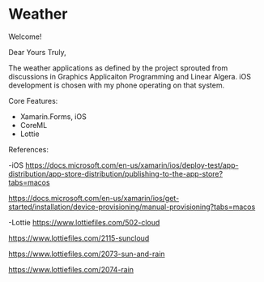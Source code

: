 # Weather

Welcome!

Dear Yours Truly,

The weather applications as defined by the project sprouted from discussions in Graphics Applicaiton Programming and Linear Algera. iOS development is chosen with my phone operating on that system. 

Core Features:
- Xamarin.Forms, iOS
- CoreML
- Lottie


References:

  -iOS
https://docs.microsoft.com/en-us/xamarin/ios/deploy-test/app-distribution/app-store-distribution/publishing-to-the-app-store?tabs=macos

https://docs.microsoft.com/en-us/xamarin/ios/get-started/installation/device-provisioning/manual-provisioning?tabs=macos

  -Lottie
https://www.lottiefiles.com/502-cloud

https://www.lottiefiles.com/2115-suncloud

https://www.lottiefiles.com/2073-sun-and-rain

https://www.lottiefiles.com/2074-rain
